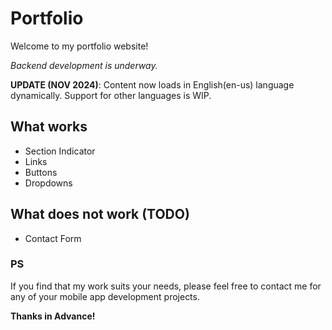 # Portfolio

Welcome to my portfolio website!

*Backend development is underway.*

**UPDATE (NOV 2024)**: Content now loads in English(en-us) language dynamically. Support for other languages is WIP.

## What works
- Section Indicator
- Links
- Buttons
- Dropdowns

## What does not work (TODO)
- Contact Form

### PS

If you find that my work suits your needs, please feel free to contact me for any of your mobile app development projects.

**Thanks in Advance!**
